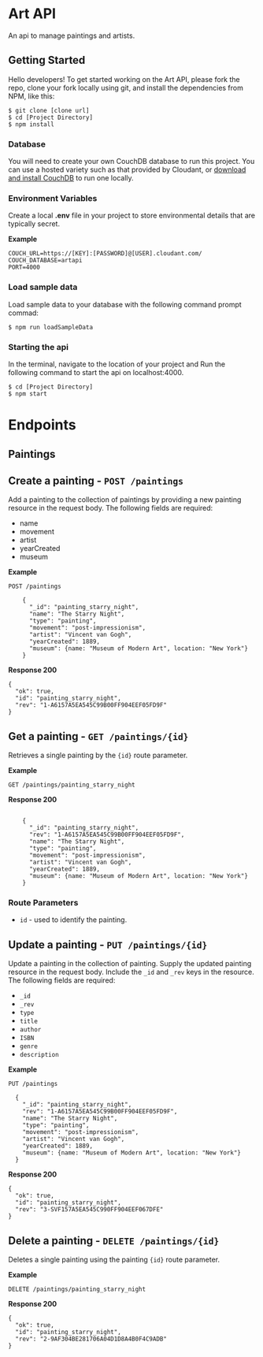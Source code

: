 # Art API

An api to manage paintings and artists.

## Getting Started

Hello developers! To get started working on the Art API, please fork the repo, clone your fork locally using git, and install the dependencies from NPM, like this:  

```
$ git clone [clone url] 
$ cd [Project Directory]
$ npm install
```

### Database

You will need to create your own CouchDB database to run this project. You can use a hosted variety such as that provided by Cloudant, or [download and install CouchDB](http://couchdb.apache.org/#download) to run one locally.

### Environment Variables

Create a local **.env** file in your project to store environmental details that are typically secret.  

  **Example**

  ```
  COUCH_URL=https://[KEY]:[PASSWORD]@[USER].cloudant.com/
  COUCH_DATABASE=artapi
  PORT=4000
  ```

### Load sample data
Load sample data to your database with the following command prompt commad:
```
$ npm run loadSampleData
```

### Starting the api

In the terminal, navigate to the location of your project and Run the following command to start the api on localhost:4000.

```
$ cd [Project Directory]
$ npm start
```


# Endpoints



## Paintings

## Create a painting - `POST /paintings`

Add a painting to the collection of paintings by providing a new painting resource in the request body.  The following fields are required:

- name
- movement
- artist
- yearCreated
- museum


**Example**

```
POST /paintings

    {
      "_id": "painting_starry_night",
      "name": "The Starry Night",
      "type": "painting",
      "movement": "post-impressionism",
      "artist": "Vincent van Gogh",
      "yearCreated": 1889,
      "museum": {name: "Museum of Modern Art", location: "New York"}
    }
```

**Response 200**

```
{
  "ok": true,
  "id": "painting_starry_night",
  "rev": "1-A6157A5EA545C99B00FF904EEF05FD9F"
}
```


## Get a painting - `GET /paintings/{id}`

Retrieves a single painting by the `{id}` route parameter.  

**Example**

```
GET /paintings/painting_starry_night
```

**Response 200**

```

    {
      "_id": "painting_starry_night",
      "rev": "1-A6157A5EA545C99B00FF904EEF05FD9F",
      "name": "The Starry Night",
      "type": "painting",
      "movement": "post-impressionism",
      "artist": "Vincent van Gogh",
      "yearCreated": 1889,
      "museum": {name: "Museum of Modern Art", location: "New York"}
    }
```

### Route Parameters

  - `id` - used to identify the painting.

## Update a painting - `PUT /paintings/{id}`

Update a painting in the collection of painting.  Supply the updated painting resource in the request body.  Include the `_id` and `_rev` keys in the resource.  The following fields are required:

  - `_id`
  - `_rev`
  - `type`
  - `title`
  - `author`
  - `ISBN`
  - `genre`
  - `description`

  **Example**

  ```
  PUT /paintings

    {
      "_id": "painting_starry_night",
      "rev": "1-A6157A5EA545C99B00FF904EEF05FD9F",
      "name": "The Starry Night",
      "type": "painting",
      "movement": "post-impressionism",
      "artist": "Vincent van Gogh",
      "yearCreated": 1889,
      "museum": {name: "Museum of Modern Art", location: "New York"}
    }
  ```

  **Response 200**

  ```
  {
    "ok": true,
    "id": "painting_starry_night",
    "rev": "3-SVF157A5EA545C990FF904EEF067DFE"
  }
  ```


## Delete a painting - `DELETE /paintings/{id}`

Deletes a single painting using the painting `{id}` route parameter.

**Example**

```
DELETE /paintings/painting_starry_night
```

**Response 200**

```
{
  "ok": true,
  "id": "painting_starry_night",
  "rev": "2-9AF304BE281706A04D1D8A4B0F4C9ADB"
}
```


